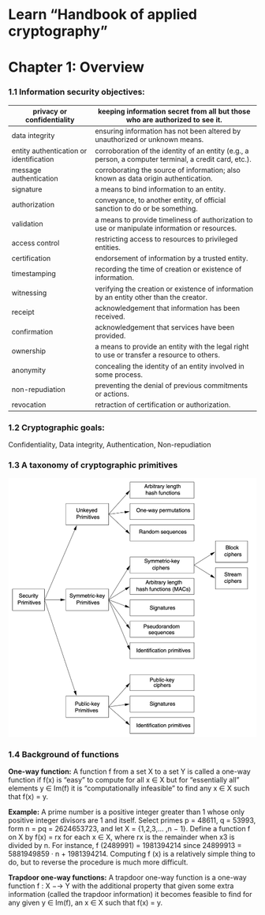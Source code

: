 # Learn “Handbook of applied cryptography”

# Chapter 1: Overview

### 1.1 Information security objectives:

| privacy or confidentiality | keeping information secret from all but those who are authorized to see it. |
| --- | --- |
| data integrity | ensuring information has not been altered by unauthorized or unknown means. |
| entity authentication or identification | corroboration of the identity of an entity (e.g., a person, a computer terminal, a credit card, etc.). |
| message authentication | corroborating the source of information; also known as data origin authentication. |
| signature | a means to bind information to an entity. |
| authorization | conveyance, to another entity, of official sanction to do or be something. |
| validation | a means to provide timeliness of authorization to use or manipulate information or resources. |
| access control | restricting access to resources to privileged entities. |
| certification | endorsement of information by a trusted entity. |
| timestamping | recording the time of creation or existence of information. |
| witnessing | verifying the creation or existence of information by an entity other than the creator. |
| receipt | acknowledgement that information has been received. |
| confirmation | acknowledgement that services have been provided. |
| ownership | a means to provide an entity with the legal right to use or transfer a resource to others. |
| anonymity | concealing the identity of an entity involved in some process. |
| non-repudiation | preventing the denial of previous commitments or actions. |
| revocation | retraction of certification or authorization. |

### 1.2 Cryptographic goals:

Confidentiality, Data integrity, Authentication, Non-repudiation

### 1.3 A taxonomy of cryptographic primitives

![Untitled](Learn%20%E2%80%9CHandbook%20of%20applied%20cryptography%E2%80%9D%2057e2d737a5304618bd85976a47c19406/Untitled.png)

### 1.4 Background of functions

**One-way function:** A function f from a set X to a set Y is called a one-way function if f(x) is “easy” to compute for all x ∈ X but for “essentially all” elements y ∈ Im(f) it is “computationally infeasible” to find any x ∈ X such that f(x) = y.

**Example:** A prime number is a positive integer greater than 1 whose only positive integer divisors are 1 and itself. Select primes p = 48611, q = 53993, form n = pq = 2624653723, and let X = {1,2,3,... ,n − 1}. Define a function f on X by f(x) = rx for each x ∈ X, where rx is the remainder when x3 is divided by n. For instance, f (2489991) = 1981394214 since 24899913 = 5881949859 · n + 1981394214. Computing f (x) is a relatively simple thing to do, but to reverse the procedure is much more difficult.

**Trapdoor one-way functions:** A trapdoor one-way function is a one-way function f : X −→ Y with the additional property that given some extra information (called the trapdoor information) it becomes feasible to find for any given y ∈ Im(f), an x ∈ X such that f(x) = y.